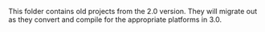 This folder contains old projects from the 2.0 version. They will migrate out as they convert and compile for the appropriate platforms in 3.0.